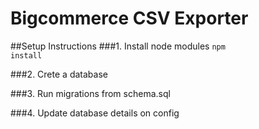 # Bigcommerce CSV Exporter

##Setup Instructions
###1. Install node modules
<code>npm install</code>

###2. Crete a database

###3. Run migrations from schema.sql

###4. Update database details on config
